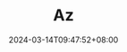 ---
title: "Az"
description: 
date: 2024-03-14T09:47:52+08:00
image: 
math: 
license: 
hidden: false
comments: true
draft: false
---